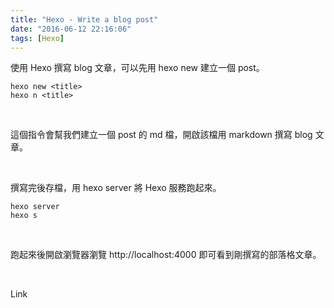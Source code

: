 ```yaml
---
title: "Hexo - Write a blog post"
date: "2016-06-12 22:16:06"
tags: [Hexo]
---
```



使用 Hexo 撰寫 blog 文章，可以先用 hexo new 建立一個 post。  

<!-- More -->

    hexo new <title>
    hexo n <title>

<br/>


這個指令會幫我們建立一個 post 的 md 檔，開啟該檔用 markdown 撰寫 blog 文章。  

<br/>


撰寫完後存檔，用 hexo server 將 Hexo 服務跑起來。  

    hexo server
    hexo s

<br/>


跑起來後開啟瀏覽器瀏覽 http://localhost:4000 即可看到剛撰寫的部落格文章。  

<br/>


Link
